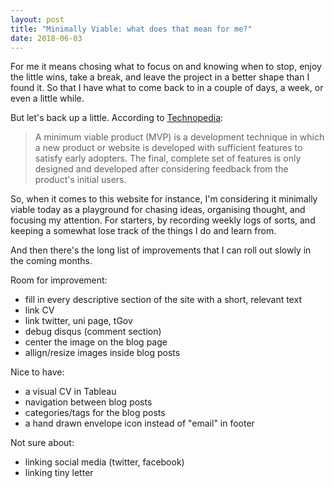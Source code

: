 ```yaml
---
layout: post
title: "Minimally Viable: what does that mean for me?"
date: 2018-06-03
---
```


For me it means chosing what to focus on and knowing when to stop, enjoy the little wins, take a break, and leave the project in a better shape than I found it. So that I have what to come back to in a couple of days, a week, or even a little while.

But let's back up a little. According to [Technopedia](https://www.techopedia.com/definition/27809/minimum-viable-product-mvp):
> A minimum viable product (MVP) is a development technique in which a new product or website is developed with sufficient features to satisfy early adopters. The final, complete set of features is only designed and developed after considering feedback from the product's initial users.

So, when it comes to this website for instance, I'm considering it minimally viable today as a playground for chasing ideas, organising thought, and focusing my attention. For starters, by recording weekly logs of sorts, and keeping a somewhat lose track of the things I do and learn from.

And then there's the long list of improvements that I can roll out slowly in the coming months.

Room for improvement:
* fill in every descriptive section of the site with a short, relevant text
* link CV
* link twitter, uni page, tGov
* debug disqus (comment section)
* center the image on the blog page
* allign/resize images inside blog posts

Nice to have:
* a visual CV in Tableau
* navigation between blog posts
* categories/tags for the blog posts
* a hand drawn envelope icon instead of "email" in footer

Not sure about:
* linking social media (twitter, facebook)
* linking tiny letter
